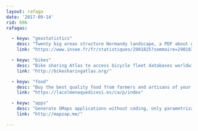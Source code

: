 ```yaml
---
layout: rafaga
date: '2017-09-14'
rid: 696
rafagas:

  - keyw: "geostatistics"
    desc: "Twenty big areas structure Normandy landscape, a PDF about geostatistics"
    link: "https://www.insee.fr/fr/statistiques/2901825?sommaire=2901835"

  - keyw: "bikes"
    desc: "Bike sharing Atlas to access bicycle fleet databases worldwide"
    link: "http://bikesharingatlas.org/"

  - keyw: "food"
    desc: "Buy the best quality food from farmers and artisans of your area at the beehives"
    link: "https://lacolmenaquedicesi.es/ca/p/index"

  - keyw: "apps"
    desc: "Generate GMaps applications without coding, only parametrization"
    link: "http://mapzap.me/"

---
```

